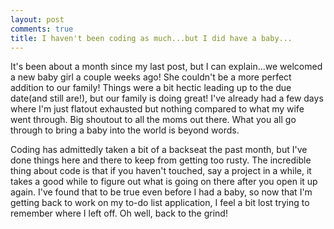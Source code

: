 ```yaml
---
layout: post
comments: true
title: I haven't been coding as much...but I did have a baby...
---
```

It's been about a month since my last post, but I can explain...we welcomed a new baby girl a couple weeks ago! She couldn't be a more perfect addition to our family! Things were a bit hectic leading up to the due date(and still are!), but our family is doing great! I've already had a few days where I'm just flatout exhausted but nothing compared to what my wife went through. Big shoutout to all the moms out there. What you all go through to bring a baby into the world is beyond words.

Coding has admittedly taken a bit of a backseat the past month, but I've done things here and there to keep from getting too rusty. The incredible thing about code is that if you haven't touched, say a project in a while, it takes a good while to figure out what is going on there after you open it up again. I've found that to be true even before I had a baby, so now that I'm getting back to work on my to-do list application, I feel a bit lost trying to remember where I left off. Oh well, back to the grind!

